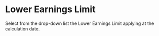 # Lower Earnings Limit

Select from the drop-down list the Lower Earnings Limit applying at the
calculation date.
